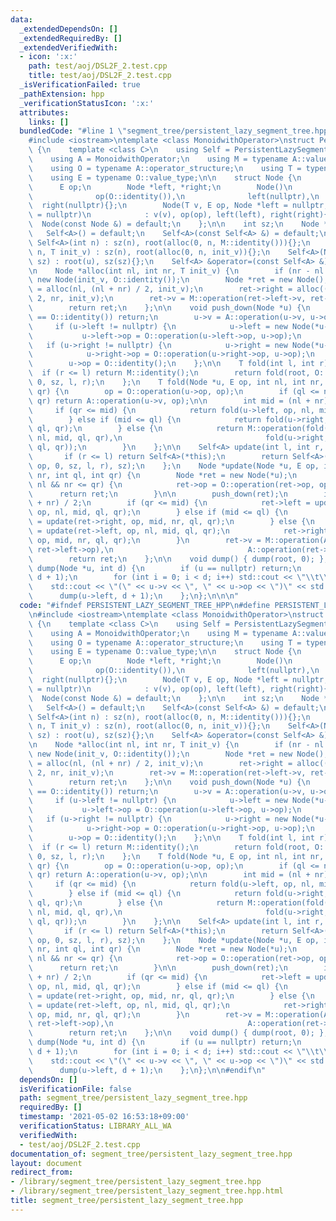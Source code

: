 ```yaml
---
data:
  _extendedDependsOn: []
  _extendedRequiredBy: []
  _extendedVerifiedWith:
  - icon: ':x:'
    path: test/aoj/DSL2F_2.test.cpp
    title: test/aoj/DSL2F_2.test.cpp
  _isVerificationFailed: true
  _pathExtension: hpp
  _verificationStatusIcon: ':x:'
  attributes:
    links: []
  bundledCode: "#line 1 \"segment_tree/persistent_lazy_segment_tree.hpp\"\n\n\n\n\
    #include <iostream>\ntemplate <class MonoidwithOperator>\nstruct PersistentLazySegmentTree\
    \ {\n    template <class C>\n    using Self = PersistentLazySegmentTree<C>;\n\
    \    using A = MonoidwithOperator;\n    using M = typename A::value_structure;\n\
    \    using O = typename A::operator_structure;\n    using T = typename M::value_type;\n\
    \    using E = typename O::value_type;\n\n    struct Node {\n        T v;\n  \
    \      E op;\n        Node *left, *right;\n        Node()\n            : v(M::identity()),\n\
    \              op(O::identity()),\n              left(nullptr),\n            \
    \  right(nullptr){};\n        Node(T v, E op, Node *left = nullptr, Node *right\
    \ = nullptr)\n            : v(v), op(op), left(left), right(right){};\n      \
    \  Node(const Node &) = default;\n    };\n\n    int sz;\n    Node *root;\n\n \
    \   Self<A>() = default;\n    Self<A>(const Self<A> &) = default;\n    explicit\
    \ Self<A>(int n) : sz(n), root(alloc(0, n, M::identity())){};\n    Self<A>(int\
    \ n, T init_v) : sz(n), root(alloc(0, n, init_v)){};\n    Self<A>(Node *u, int\
    \ sz) : root(u), sz(sz){};\n    Self<A> &operator=(const Self<A> &) = default;\n\
    \n    Node *alloc(int nl, int nr, T init_v) {\n        if (nr - nl <= 1) return\
    \ new Node(init_v, O::identity());\n        Node *ret = new Node();\n        ret->left\
    \ = alloc(nl, (nl + nr) / 2, init_v);\n        ret->right = alloc((nl + nr) /\
    \ 2, nr, init_v);\n        ret->v = M::operation(ret->left->v, ret->right->v);\n\
    \        return ret;\n    };\n\n    void push_down(Node *u) {\n        if (u->op\
    \ == O::identity()) return;\n        u->v = A::operation(u->v, u->op);\n\n   \
    \     if (u->left != nullptr) {\n            u->left = new Node(*u->left);\n \
    \           u->left->op = O::operation(u->left->op, u->op);\n        }\n     \
    \   if (u->right != nullptr) {\n            u->right = new Node(*u->right);\n\
    \            u->right->op = O::operation(u->right->op, u->op);\n        }\n\n\
    \        u->op = O::identity();\n    };\n\n    T fold(int l, int r) {\n      \
    \  if (r <= l) return M::identity();\n        return fold(root, O::identity(),\
    \ 0, sz, l, r);\n    };\n    T fold(Node *u, E op, int nl, int nr, int ql, int\
    \ qr) {\n        op = O::operation(u->op, op);\n        if (ql <= nl && nr <=\
    \ qr) return A::operation(u->v, op);\n\n        int mid = (nl + nr) / 2;\n   \
    \     if (qr <= mid) {\n            return fold(u->left, op, nl, mid, ql, qr);\n\
    \        } else if (mid <= ql) {\n            return fold(u->right, op, mid, nr,\
    \ ql, qr);\n        } else {\n            return M::operation(fold(u->left, op,\
    \ nl, mid, ql, qr),\n                                fold(u->right, op, mid, nr,\
    \ ql, qr));\n        }\n    };\n\n    Self<A> update(int l, int r, E op) {\n \
    \       if (r <= l) return Self<A>(*this);\n        return Self<A>(update(root,\
    \ op, 0, sz, l, r), sz);\n    };\n    Node *update(Node *u, E op, int nl, int\
    \ nr, int ql, int qr) {\n        Node *ret = new Node(*u);\n        if (ql <=\
    \ nl && nr <= qr) {\n            ret->op = O::operation(ret->op, op);\n      \
    \      return ret;\n        }\n\n        push_down(ret);\n        int mid = (nl\
    \ + nr) / 2;\n        if (qr <= mid) {\n            ret->left = update(ret->left,\
    \ op, nl, mid, ql, qr);\n        } else if (mid <= ql) {\n            ret->right\
    \ = update(ret->right, op, mid, nr, ql, qr);\n        } else {\n            ret->left\
    \ = update(ret->left, op, nl, mid, ql, qr);\n            ret->right = update(ret->right,\
    \ op, mid, nr, ql, qr);\n        }\n        ret->v = M::operation(A::operation(ret->left->v,\
    \ ret->left->op),\n                              A::operation(ret->right->v, ret->right->op));\n\
    \        return ret;\n    };\n\n    void dump() { dump(root, 0); };\n    void\
    \ dump(Node *u, int d) {\n        if (u == nullptr) return;\n        dump(u->right,\
    \ d + 1);\n        for (int i = 0; i < d; i++) std::cout << \"\\t\\t\";\n    \
    \    std::cout << \"(\" << u->v << \", \" << u->op << \")\" << std::endl;\n  \
    \      dump(u->left, d + 1);\n    };\n};\n\n\n"
  code: "#ifndef PERSISTENT_LAZY_SEGMENT_TREE_HPP\n#define PERSISTENT_LAZY_SEGMENT_TREE_HPP\n\
    \n#include <iostream>\ntemplate <class MonoidwithOperator>\nstruct PersistentLazySegmentTree\
    \ {\n    template <class C>\n    using Self = PersistentLazySegmentTree<C>;\n\
    \    using A = MonoidwithOperator;\n    using M = typename A::value_structure;\n\
    \    using O = typename A::operator_structure;\n    using T = typename M::value_type;\n\
    \    using E = typename O::value_type;\n\n    struct Node {\n        T v;\n  \
    \      E op;\n        Node *left, *right;\n        Node()\n            : v(M::identity()),\n\
    \              op(O::identity()),\n              left(nullptr),\n            \
    \  right(nullptr){};\n        Node(T v, E op, Node *left = nullptr, Node *right\
    \ = nullptr)\n            : v(v), op(op), left(left), right(right){};\n      \
    \  Node(const Node &) = default;\n    };\n\n    int sz;\n    Node *root;\n\n \
    \   Self<A>() = default;\n    Self<A>(const Self<A> &) = default;\n    explicit\
    \ Self<A>(int n) : sz(n), root(alloc(0, n, M::identity())){};\n    Self<A>(int\
    \ n, T init_v) : sz(n), root(alloc(0, n, init_v)){};\n    Self<A>(Node *u, int\
    \ sz) : root(u), sz(sz){};\n    Self<A> &operator=(const Self<A> &) = default;\n\
    \n    Node *alloc(int nl, int nr, T init_v) {\n        if (nr - nl <= 1) return\
    \ new Node(init_v, O::identity());\n        Node *ret = new Node();\n        ret->left\
    \ = alloc(nl, (nl + nr) / 2, init_v);\n        ret->right = alloc((nl + nr) /\
    \ 2, nr, init_v);\n        ret->v = M::operation(ret->left->v, ret->right->v);\n\
    \        return ret;\n    };\n\n    void push_down(Node *u) {\n        if (u->op\
    \ == O::identity()) return;\n        u->v = A::operation(u->v, u->op);\n\n   \
    \     if (u->left != nullptr) {\n            u->left = new Node(*u->left);\n \
    \           u->left->op = O::operation(u->left->op, u->op);\n        }\n     \
    \   if (u->right != nullptr) {\n            u->right = new Node(*u->right);\n\
    \            u->right->op = O::operation(u->right->op, u->op);\n        }\n\n\
    \        u->op = O::identity();\n    };\n\n    T fold(int l, int r) {\n      \
    \  if (r <= l) return M::identity();\n        return fold(root, O::identity(),\
    \ 0, sz, l, r);\n    };\n    T fold(Node *u, E op, int nl, int nr, int ql, int\
    \ qr) {\n        op = O::operation(u->op, op);\n        if (ql <= nl && nr <=\
    \ qr) return A::operation(u->v, op);\n\n        int mid = (nl + nr) / 2;\n   \
    \     if (qr <= mid) {\n            return fold(u->left, op, nl, mid, ql, qr);\n\
    \        } else if (mid <= ql) {\n            return fold(u->right, op, mid, nr,\
    \ ql, qr);\n        } else {\n            return M::operation(fold(u->left, op,\
    \ nl, mid, ql, qr),\n                                fold(u->right, op, mid, nr,\
    \ ql, qr));\n        }\n    };\n\n    Self<A> update(int l, int r, E op) {\n \
    \       if (r <= l) return Self<A>(*this);\n        return Self<A>(update(root,\
    \ op, 0, sz, l, r), sz);\n    };\n    Node *update(Node *u, E op, int nl, int\
    \ nr, int ql, int qr) {\n        Node *ret = new Node(*u);\n        if (ql <=\
    \ nl && nr <= qr) {\n            ret->op = O::operation(ret->op, op);\n      \
    \      return ret;\n        }\n\n        push_down(ret);\n        int mid = (nl\
    \ + nr) / 2;\n        if (qr <= mid) {\n            ret->left = update(ret->left,\
    \ op, nl, mid, ql, qr);\n        } else if (mid <= ql) {\n            ret->right\
    \ = update(ret->right, op, mid, nr, ql, qr);\n        } else {\n            ret->left\
    \ = update(ret->left, op, nl, mid, ql, qr);\n            ret->right = update(ret->right,\
    \ op, mid, nr, ql, qr);\n        }\n        ret->v = M::operation(A::operation(ret->left->v,\
    \ ret->left->op),\n                              A::operation(ret->right->v, ret->right->op));\n\
    \        return ret;\n    };\n\n    void dump() { dump(root, 0); };\n    void\
    \ dump(Node *u, int d) {\n        if (u == nullptr) return;\n        dump(u->right,\
    \ d + 1);\n        for (int i = 0; i < d; i++) std::cout << \"\\t\\t\";\n    \
    \    std::cout << \"(\" << u->v << \", \" << u->op << \")\" << std::endl;\n  \
    \      dump(u->left, d + 1);\n    };\n};\n\n#endif\n"
  dependsOn: []
  isVerificationFile: false
  path: segment_tree/persistent_lazy_segment_tree.hpp
  requiredBy: []
  timestamp: '2021-05-02 16:53:18+09:00'
  verificationStatus: LIBRARY_ALL_WA
  verifiedWith:
  - test/aoj/DSL2F_2.test.cpp
documentation_of: segment_tree/persistent_lazy_segment_tree.hpp
layout: document
redirect_from:
- /library/segment_tree/persistent_lazy_segment_tree.hpp
- /library/segment_tree/persistent_lazy_segment_tree.hpp.html
title: segment_tree/persistent_lazy_segment_tree.hpp
---
```

